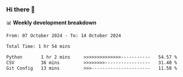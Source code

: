 ### Hi there 👋

<!--
**rajaahdjey/rajaahdjey** is a ✨ _special_ ✨ repository because its `README.md` (this file) appears on your GitHub profile.

Here are some ideas to get you started:

- 🔭 I’m currently working on ...
- 🌱 I’m currently learning ...
- 👯 I’m looking to collaborate on ...
- 🤔 I’m looking for help with ...
- 💬 Ask me about ...
- 📫 How to reach me: ...
- 😄 Pronouns: ...
- ⚡ Fun fact: ...
-->

📊 **Weekly development breakdown**
<!--START_SECTION:waka-->

```txt
From: 07 October 2024 - To: 14 October 2024

Total Time: 1 hr 54 mins

Python       1 hr 2 mins     >>>>>>>>>>>>>>-----------   54.57 %
CSV          36 mins         >>>>>>>>-----------------   31.40 %
Git Config   13 mins         >>>----------------------   11.58 %
```

<!--END_SECTION:waka-->
